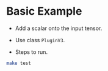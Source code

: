 # Basic Example

+ Add a scalar onto the input tensor.

+ Use class `PluginV3`.

+ Steps to run.

```bash
make test
```
